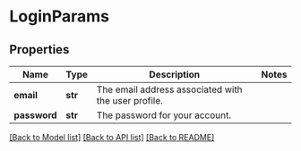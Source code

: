 # LoginParams

## Properties
Name | Type | Description | Notes
------------ | ------------- | ------------- | -------------
**email** | **str** | The email address associated with the user profile. | 
**password** | **str** | The password for your account. | 

[[Back to Model list]](../README.md#documentation-for-models) [[Back to API list]](../README.md#documentation-for-api-endpoints) [[Back to README]](../README.md)


